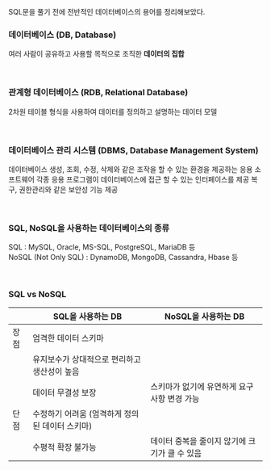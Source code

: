 SQL문을 풀기 전에 전반적인 데이터베이스의 용어를 정리해보았다.
### 데이터베이스 (DB, Database)

여러 사람이 공유하고 사용할 목적으로 조직한 **데이터의 집합**
 
<br>

### 관계형 데이터베이스 (RDB, Relational Database)

2차원 테이블 형식을 사용하여 데이터를 정의하고 설명하는 데이터 모델
 
<br>

### 데이터베이스 관리 시스템 (DBMS, Database Management System)

데이터베이스 생성, 조회, 수정, 삭제와 같은 조작을 할 수 있는 환경을 제공하는 응용 소프트웨어
각종 응용 프로그램이 데이터베이스에 접근 할 수 있는 인터페이스를 제공
복구, 권한관리와 같은 보안성 기능 제공
 
 <br>

### SQL, NoSQL을 사용하는 데이터베이스의 종류

SQL : MySQL, Oracle, MS-SQL, PostgreSQL, MariaDB 등 <br>
NoSQL (Not Only SQL) : DynamoDB, MongoDB, Cassandra, Hbase 등
 

<br>

### SQL vs NoSQL


 | |	SQL을 사용하는 DB |	NoSQL을 사용하는 DB |
 |---|---|---|
장점	| 엄격한 데이터 스키마 | |
| | 유지보수가 상대적으로 편리하고 생산성이 높음 |
| | 데이터 무결성 보장 |	스키마가 없기에 유연하게 요구사항 변경 가능
단점	| 수정하기 어려움 (엄격하게 정의된 데이터 스키마) |
| | 수평적 확장 불가능 |	데이터 중복을 줄이지 않기에 크기가 클 수 있음
